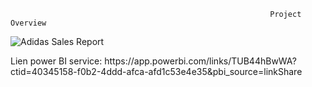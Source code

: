                                                               Project Overview

![Adidas Sales Report](https://github.com/Sabry-92/Adidas_Dashboard/assets/122034977/3bf73f80-86e7-4c4f-a7ee-3d666939bf1d)

<p>Lien power BI service: https://app.powerbi.com/links/TUB44hBwWA?ctid=40345158-f0b2-4ddd-afca-afd1c53e4e35&pbi_source=linkShare
<p>   
